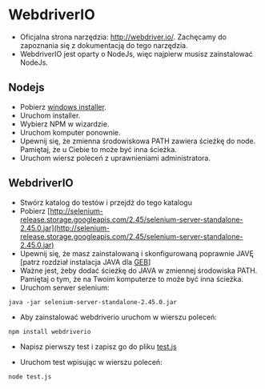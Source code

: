 # WebdriverIO
- Oficjalna strona narzędzia: http://webdriver.io/. Zachęcamy do zapoznania się z dokumentacją do tego narzędzia.
- WebdriverIO jest oparty o NodeJs, więc najpierw musisz zainstalować NodeJs.
## Nodejs
- Pobierz [windows installer](https://nodejs.org/download/).
- Uruchom installer.
- Wybierz NPM w wizardzie.
- Uruchom komputer ponownie.
- Upewnij się, że zmienna środowiskowa PATH zawiera ścieżkę do node. Pamiętaj, że u Ciebie to może być inna ścieżka.
- Uruchom wiersz poleceń z uprawnieniami administratora.

## WebdriverIO
- Stwórz katalog do testów i przejdź do tego katalogu
- Pobierz [http://selenium-release.storage.googleapis.com/2.45/selenium-server-standalone-2.45.0.jar](http://selenium-release.storage.googleapis.com/2.45/selenium-server-standalone-2.45.0.jar) 
- Upewnij się, że masz zainstalowaną i skonfigurowaną poprawnie JAVĘ [patrz rozdział instalacja JAVA dla [GEB](../Geb/readme.md)]
- Ważne jest, żeby dodać ścieżkę do JAVA w zmiennej środowiska PATH. Pamiętaj o tym, że na Twoim komputerze to może być inna ścieżka.
- Uruchom serwer selenium:

```java -jar selenium-server-standalone-2.45.0.jar```

- Aby zainstalować webdriverio uruchom w wierszu poleceń:

```npm install webdriverio ```

- Napisz pierwszy test i zapisz go do pliku [test.js](test.js)

- Uruchom test wpisując w wierszu poleceń:

```node test.js```
